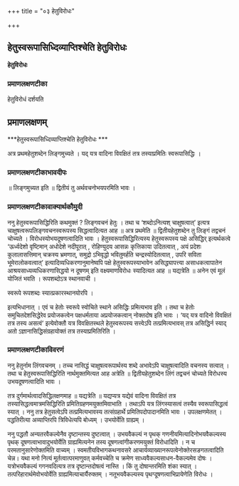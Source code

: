 +++
title = "०३ हेतुविरोधः"

+++


## हेतुस्वरूपासिध्दिव्याप्तिश्चेति हेतुविरोधः

**हेतुविरोधः**

### **प्रमाणलक्षणटीका**

हेतुविरोधं दर्शयति

## प्रमाणलक्षणम्

***हेतुस्वरूपासिध्दिव्याप्तिश्चेति हेतुविरोधः ***

अत्र प्रथमहेतुशब्देन लिङ्गमुच्यते । यद् यत्र वादिना विवक्षितं तत्र तस्याप्रमितिः स्वरूपासिद्धिः ।

### **प्रमाणलक्षणटीकाभावदीपः**

॥ लिङ्गमुच्यत इति ॥ द्वितीयं तु अर्थवचनोभयपरमिति भावः ।

### **प्रमाणलक्षणटीकावाक्यार्थकौमुदी**

ननु हेतुस्वरूपासिद्धिरिति कथमुक्तं ? लिङ्गवचनं हेतुः । तथा च ‘शब्दोऽनित्यश् चाक्षुषत्वात्’ इत्यत्र चाक्षुषत्वरूपलिङ्गवचनस्वरूपस्य सिद्धत्वादित्यत आह ॥ अत्र प्रथमेति ॥ द्वितीयहेतुशब्देन तु लिङ्गं तद्वचनं चोच्यते । विरोधस्योभयदूषणत्वादिति भावः । हेतुस्वरूपासिद्धिरित्यस्य हेतुस्वरूपस्य पक्षे असिद्धिर् इत्यर्थकत्वे ‘ऊर्ध्वदेशो वृष्टिमान् अधोदेशे नदीपूरात् , रोहिण्युदय आसन्नः कृत्तिकाया उदितत्वात् , अयं प्रदेशः कुलालासत्तिमान् चक्रस्य भ्रमणात्, समुद्रो ऽभिवृद्धो भवितुमर्हति चन्द्रस्योदितत्वात् , उपरि सविता भूमेरालोकवत्वात्’ इत्यादिव्यधिकरणानुमानेष्वपि पक्षे हेतुस्वरूपस्याभावेन असिद्ध्यापत्त्या असाधकत्वापातेन आश्रयसाध्यव्यधिकरणासिद्धयो न दूषणम् इति वक्ष्यमाणविरोधः स्यादित्यत आह ॥ यद्यत्रेति ॥ अनेन एवं मूलं योजितं भवति । रूपशब्दोऽत्र स्थानवाची ।

स्वरूपे रूपशब्दः स्यात्प्रकारस्थानयोरपि ।

इत्यभिधानात् । एवं च हेतोः स्वरूपे स्वोचिते स्थाने असिद्धिः प्रमित्यभाव इति । तथा च हेतोः समुचितदेशसिद्धेरेव प्रयोजकत्वेन पक्षधर्मताया अप्रयोजकत्वान् नोक्तदोष इति भावः । ‘यद् यत्र वादिनो विवक्षितं तत्र तस्य असत्वं’ इत्येवोक्तौ यत्र विवक्षितस्थले हेतुस्वरूपस्य सत्त्वेऽपि तत्प्रमित्यभावस् तत्र असिद्धिर्न स्याद् अतो ऽज्ञानासिद्धिसंग्रहायोक्तं तत्र तस्याप्रमितिरिति ।

### **प्रमाणलक्षणटीकाविवरणं**

ननु हेतुर्नाम लिंगवचनम् । तच्च नासिद्धं चाक्षुषत्वरूपार्थस्य शब्दे अभावेऽपि चाक्षुषत्वादिति वचनस्य सत्वात् । तथा च हेतुस्वरूपासिद्धिरिति नार्थमुक्तमित्यत आह अत्रेति ॥ द्वितीयहेतुशब्देन लिंगं तद्वचनं चोच्यते विरोधस्य उभयदूषणत्वादिति भावः ।

तत्र दुर्गमार्थत्वादसिद्धिलक्षणमाह ॥ यद्यत्रेति ॥ यद्यप्यत्र यद्येवं वादिना विवक्षितं तत्र तस्यासिद्धत्वमात्रमसिद्धिरिति प्रमितिग्रहणमयुक्तमिवाभाति । तथाऽपि यत्र लिंगस्यासत्वं तस्यैव स्वरूपासिद्धत्वं स्यात् । ननु तत्र हेतुसत्वेऽपि तत्प्रमित्यभावस्य तत्संग्रहार्थे प्रमितिपदोपादानमिति भावः । उपलक्षणमेतत् । पद्धतिरीत्या अव्याप्तिरपि त्रिविधेत्यपि बोध्यम् । उभयोर्वेति ग्राह्यम् ।

ननु पद्धतौ अन्यतरवैकल्येनैव दृष्टान्तस्य दुष्टत्वात् । उभयवैकल्यं न पृथक् गणनीयमित्यादिनोभयवैकल्यस्य पृथक् दूषणत्वाभावादुभयोर्वेति ग्राह्यमित्यनेन तस्य दूषणत्वांगीकरणमयुक्तं विरोधादिति । न च परमतानुसारेणोक्तमिति वाच्यम् । स्वमतीयविभागकथनावसरे आचार्यव्याख्यानरूपत्वेनोक्तेरसङगतत्वादिति चेन्न। यथा मनो नित्यं मूर्तत्वात्परमाणुवत् कर्मवच्चेति च क्रमेण साध्यवैकल्यसाधन-वैकल्यमेव दोषः । यत्रोभयवैकल्यं गगनवदित्यत्र तत्र दृष्टान्तदोषत्वं नास्ति । किं तु दोषान्तरमिति शंका स्यात् । तत्परिहारार्थमेवोभयोर्वेति ग्राह्यमित्याचार्यैरुक्तम् । नतूभयवैकल्यस्य पृथग्दूषणत्वाभिप्रायेणेति विरोधः ।

